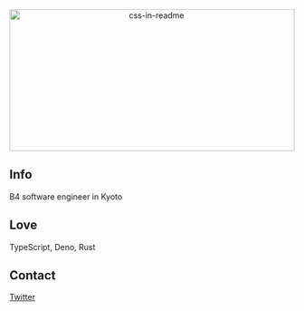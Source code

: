 <div align="center">
    <img src="/svg/me.svg" width="100%" height="250px" alt="css-in-readme">
</div>

## Info

B4 software engineer in Kyoto

## Love

TypeScript, Deno, Rust

## Contact

[Twitter](https://twitter.com/mis0dev)
